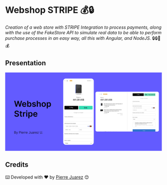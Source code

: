 # Webshop STRIPE 💰🔒

_Creation of a web store with STRIPE Integration to process payments, along with the use of the FakeStore API to simulate real data to be able to perform purchase processes in an easy way, all this with Angular, and NodeJS._ 🔒🔒🤑💰

## Presentation

![Desktop Version](src/assets/presentation.png?raw=true "Presentation")

## Credits

⌨️ Developed with ♥️ by [Pierre Juarez](https://github.com/pierre-juarez) 😊